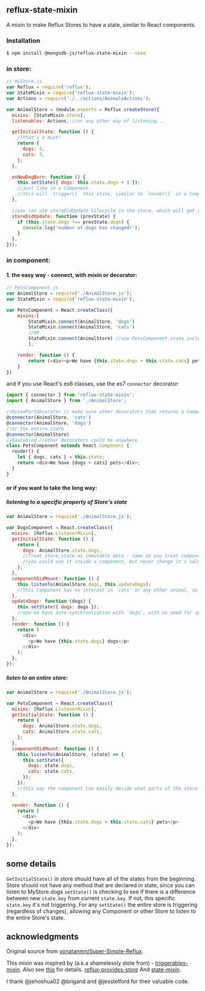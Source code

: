 ## reflux-state-mixin

A mixin to make Reflux Stores to have a state, similar to React components.

### Installation

```bash
$ npm install @mongodb-js/reflux-state-mixin --save
```

### in store:

```javascript
// myStore.js
var Reflux = require('reflux');
var StateMixin = require('reflux-state-mixin');
var Actions = require('./../actions/AnimalsActions');

var AnimalStore = (module.exports = Reflux.createStore({
  mixins: [StateMixin.store],
  listenables: Actions, //or any other way of listening...

  getInitialState: function () {
    //that's a must!
    return {
      dogs: 5,
      cats: 3,
    };
  },

  onNewDogBorn: function () {
    this.setState({ dogs: this.state.dogs + 1 });
    //just like in a Component.
    //this will `trigger()` this state, similar to `render()` in a Component
  },

  //you can use storeDidUpdate lifecycle in the store, which will get called with every change to the state
  storeDidUpdate: function (prevState) {
    if (this.state.dogs !== prevState.dogs) {
      console.log('number of dogs has changed!');
    }
  },
}));
```

### in component:

#### 1. the easy way - connect, with mixin or decorator:

```javascript
// PetsComponent.js
var AnimalStore = require('./AnimalStore.js');
var StateMixin = require('reflux-state-mixin');

var PetsComponent = React.createClass({
    mixins:[
        StateMixin.connect(AnimalStore, 'dogs')
        StateMixin.connect(AnimalStore, 'cats')
        //OR
        StateMixin.connect(AnimalStore) //now PetsComponent.state includes AnimalStore.state
        ],

    render: function () {
        return (<div><p>We have {this.state.dogs + this.state.cats} pets</p></div>);
    }
})

```

and if you use React's es6 classes, use the es7 `connector` decorator:

```javascript
import { connector } from 'reflux-state-mixin';
import { AnimalStore } from './AnimalStore';

//@viewPortDecorator // make sure other decorators that returns a Component (usually those who provide props) are above `connector` (since it controls state).
@connector(AnimalStore, 'cats')
@connector(AnimalStore, 'dogs')
//or the entire store
@connector(AnimalStore)
//@autobind //other decorators could be anywhere
class PetsComponent extends React.Component {
  render() {
    let { dogs, cats } = this.state;
    return <div>We have {dogs + cats} pets</div>;
  }
}
```

#### or if you want to take the long way:

##### listening to a specific property of Store's state

```javascript
var AnimalStore = require('./AnimalStore.js');

var DogsComponent = React.createClass({
  mixins: [Reflux.ListenerMixin],
  getInitialState: function () {
    return {
      dogs: AnimalStore.state.dogs,
      //Treat store.state as immutable data - same as you treat component.state -
      //you could use it inside a component, but never change it's value - only with setState()
    };
  },
  componentDidMount: function () {
    this.listenTo(AnimalStore.dogs, this.updateDogs);
    //this Component has no interest in `cats` or any other animal, so it listens to `dogs` changes only
  },
  updateDogs: function (dogs) {
    this.setState({ dogs: dogs });
    //now we have auto-synchronization with `dogs`, with no need for specific logic for that
  },
  render: function () {
    return (
      <div>
        <p>We have {this.state.dogs} dogs</p>
      </div>
    );
  },
});
```

##### listen to an entire store:

```javascript
var AnimalStore = require('./AnimalStore.js');

var PetsComponent = React.createClass({
  mixins: [Reflux.ListenerMixin],
  getInitialState: function () {
    return {
      dogs: AnimalStore.state.dogs,
      cats: AnimalStore.state.cats,
    };
  },
  componentDidMount: function () {
    this.listenTo(AnimalStore, (state) => {
      this.setState({
        dogs: state.dogs,
        cats: state.cats,
      });
    });
    //this way the component can easily decide what parts of the store-state are interesting
  },

  render: function () {
    return (
      <div>
        <p>We have {this.state.dogs + this.state.cats} pets</p>
      </div>
    );
  },
});
```

## some details

`GetInitialState()` in store should have all of the states from the beginning.
Store should not have any method that are declared in state, since you can listen to MyStore.dogs
`setState()` is checking to see if there is a difference between new `state.key` from current `state.key`. If not, this specific `state.key` it's not triggering.
For any `setState()` the entire store is triggering (regardless of changes), allowing any Component or other Store to listen to the entire Store's state.

## acknowledgments

Original source from [yonatanmn/Super-Simple-Reflux](https://github.com/yonatanmn/Super-Simple-Flux).

This mixin was inspired by (a.k.a shamelessly stole from) -
[triggerables-mixin](https://github.com/jesstelford/reflux-triggerable-mixin). Also see [this](https://github.com/spoike/refluxjs/issues/158) for details.
[reflux-provides-store](https://github.com/brigand/reflux-provides-store)
And [state-mixin](https://github.com/spoike/refluxjs/issues/290).

I thank @jehoshua02 @brigand and @jesstelford for their valuable code.
